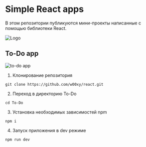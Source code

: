 # Simple React apps
В этом репозитории публикуются мини-проекты написанные с помощью библиотеки React.

![Logo](https://avatars.dzeninfra.ru/get-zen_doc/5284703/pub_6416b095ea182b2f0f4122c9_6416b1ace6e13b0f6ce3c11f/scale_1200)

## To-Do app

![to-do app](https://github.com/w00xy/react/assets/65399628/99224b74-a48c-4048-a105-39f99230b90c)

1. Клонирование репозитория 

```git clone https://github.com/w00xy/react.git```

2. Переход в директорию To-Do

```cd To-Do```

3. Установка необходимых зависимостей npm

```npm i```

4. Запуск приложения в dev режиме

```npm run dev```
